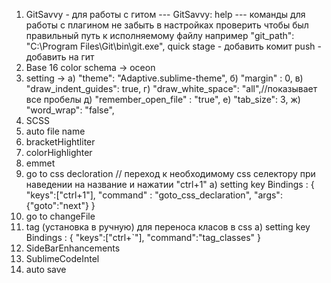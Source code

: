 1) GitSavvy - для работы с гитом
	--- GitSavvy: help --- команды для работы с плагином
	не забыть в настройках проверить чтобы был правильный путь к исполняемому файлу 
	например "git_path": "C:\\Program Files\\Git\\bin\\git.exe",
		quick stage - добавить комит
		push - добавить на гит
2) Base 16 color schema -> oceon
3) setting ->
		a) "theme": "Adaptive.sublime-theme",
		б) "margin" : 0,
		в) "draw_indent_guides": true,
		г) "draw_white_space": "all",//показывает все пробелы
		д) "remember_open_file" : "true",
		е) "tab_size": 3,
		ж) "word_wrap": "false",
4) SCSS
5) auto file name
6) bracketHightliter
7) colorHighlighter
8) emmet
9) go to css decloration // переход к необходимому css селектору при наведении на название и нажатии "ctrl+1"
		a) setting key Bindings :
						{
							"keys":["ctrl+1"], "command" : "goto_css_declaration",
							"args": {"goto":"next"}
						}
10) go to changeFile
11) tag (установка в ручную) для переноса класов в css
			a) setting key Bindings :
			{
				"keys":["ctrl+`"], "command":"tag_classes"
			}
12) SideBarEnhancements 
13) SublimeCodeIntel
14) auto save